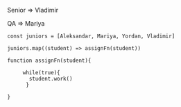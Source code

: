 Senior => Vladimir

QA => Mariya

    const juniors = [Aleksandar, Mariya, Yordan, Vladimir]

    juniors.map((student) => assignFn(student))

    function assignFn(student){

         while(true){
           student.work()
          }

    }
